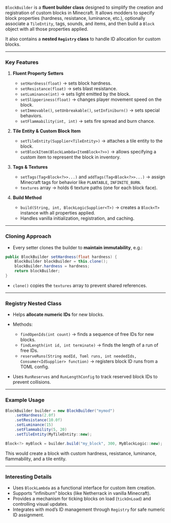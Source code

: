 `BlockBuilder` is a **fluent builder class** designed to simplify the creation and registration of custom blocks in Minecraft. It allows modders to specify block properties (hardness, resistance, luminance, etc.), optionally associate a `TileEntity`, tags, sounds, and items, and then build a `Block` object with all those properties applied.

It also contains a **nested `Registry` class** to handle ID allocation for custom blocks.

---

### **Key Features**

1. **Fluent Property Setters**

   * `setHardness(float)` → sets block hardness.
   * `setResistance(float)` → sets blast resistance.
   * `setLuminance(int)` → sets light emitted by the block.
   * `setSlipperiness(float)` → changes player movement speed on the block.
   * `setImmovable()`, `setUnbreakable()`, `setInfiniburn()` → sets special behaviors.
   * `setFlammability(int, int)` → sets fire spread and burn chance.

2. **Tile Entity & Custom Block Item**

   * `setTileEntity(Supplier<TileEntity>)` → attaches a tile entity to the block.
   * `setBlockItem(BlockLambda<ItemBlock<?>>)` → allows specifying a custom item to represent the block in inventory.

3. **Tags & Textures**

   * `setTags(Tag<Block<?>>...)` and `addTags(Tag<Block<?>>...)` → assign Minecraft tags for behavior like `PLANTABLE`, `INFINITE_BURN`.
   * `textures` array → holds 6 texture paths (one for each block face).

4. **Build Method**

   * `build(String, int, BlockLogicSupplier<T>)` → creates a `Block<T>` instance with all properties applied.
   * Handles vanilla initialization, registration, and caching.

---

### **Cloning Approach**

* Every setter clones the builder to **maintain immutability**, e.g.:

```java
public BlockBuilder setHardness(float hardness) {
    BlockBuilder blockBuilder = this.clone();
    blockBuilder.hardness = hardness;
    return blockBuilder;
}
```

* `clone()` copies the `textures` array to prevent shared references.

---

### **Registry Nested Class**

* Helps **allocate numeric IDs** for new blocks.

* Methods:

  * `findOpenIds(int count)` → finds a sequence of free IDs for new blocks.
  * `findLength(int id, int terminate)` → finds the length of a run of free IDs.
  * `reserveRuns(String modId, Toml runs, int neededIds, Consumer<IdSupplier> function)` → registers block ID runs from a TOML config.

* Uses `RunReserves` and `RunLengthConfig` to track reserved block IDs to prevent collisions.

---

### **Example Usage**

```java
BlockBuilder builder = new BlockBuilder("mymod")
    .setHardness(2.0f)
    .setResistance(10.0f)
    .setLuminance(15)
    .setFlammability(5, 20)
    .setTileEntity(MyTileEntity::new);

Block<?> myBlock = builder.build("my_block", 300, MyBlockLogic::new);
```

This would create a block with custom hardness, resistance, luminance, flammability, and a tile entity.

---

### **Interesting Details**

* Uses `BlockLambda` as a functional interface for custom item creation.
* Supports “infiniburn” blocks (like Netherrack in vanilla Minecraft).
* Provides a mechanism for ticking blocks on load (`tickOnLoad`) and controlling visual updates.
* Integrates with mod’s ID management through `Registry` for safe numeric ID assignment.
